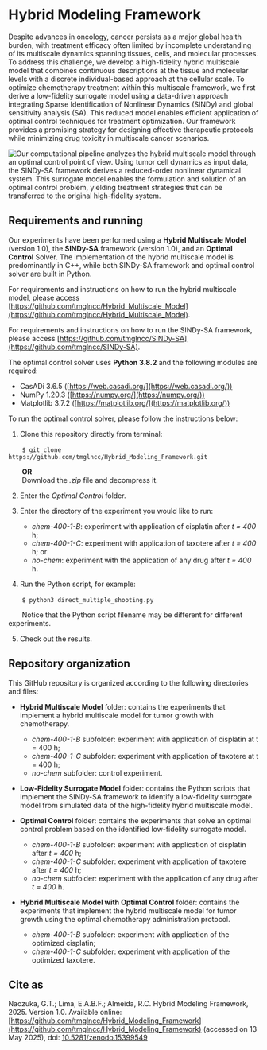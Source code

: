 # Hybrid Modeling Framework

Despite advances in oncology, cancer persists as a major global health burden, with treatment efficacy often limited by incomplete understanding of its multiscale dynamics spanning tissues, cells, and molecular processes. To address this challenge, we develop a high-fidelity hybrid multiscale model that combines continuous descriptions at the tissue and molecular levels with a discrete individual-based approach at the cellular scale. To optimize chemotherapy treatment within this multiscale framework, we first derive a low-fidelity surrogate model using a data-driven approach integrating Sparse Identification of Nonlinear Dynamics (SINDy) and global sensitivity analysis (SA). This reduced model enables efficient application of optimal control techniques for treatment optimization. Our framework provides a promising strategy for designing effective therapeutic protocols while minimizing drug toxicity in multiscale cancer scenarios.

![Our computational pipeline analyzes the hybrid multiscale model through an optimal control point of view. Using tumor cell dynamics as input data, the SINDy-SA framework derives a reduced-order nonlinear dynamical system. This surrogate model enables the formulation and solution of an optimal control problem, yielding treatment strategies that can be transferred to the original high-fidelity system.](https://drive.google.com/uc?export=view&id=1HJhMmMCZGMdcFLdtgasNlACGFACpEUsy)

## Requirements and running

Our experiments have been performed using a **Hybrid Multiscale Model** (version 1.0), the **SINDy-SA** framework (version 1.0), and an **Optimal Control** Solver. The implementation of the hybrid multiscale model is predominantly in C++, while both SINDy-SA framework and optimal control solver are built in Python.

For requirements and instructions on how to run the hybrid multiscale model, please access [https://github.com/tmglncc/Hybrid_Multiscale_Model](https://github.com/tmglncc/Hybrid_Multiscale_Model).

For requirements and instructions on how to run the SINDy-SA framework, please access [https://github.com/tmglncc/SINDy-SA](https://github.com/tmglncc/SINDy-SA).

The optimal control solver uses **Python 3.8.2** and the following modules are required:

- CasADi 3.6.5 ([https://web.casadi.org/](https://web.casadi.org/))
- NumPy 1.20.3 ([https://numpy.org/](https://numpy.org/))
- Matplotlib 3.7.2 ([https://matplotlib.org/](https://matplotlib.org/))

To run the optimal control solver, please follow the instructions below:

1. Clone this repository directly from terminal:
	 
&nbsp;&nbsp;&nbsp;&nbsp;&nbsp;&nbsp;&nbsp;`$ git clone https://github.com/tmglncc/Hybrid_Modeling_Framework.git`
	
&nbsp;&nbsp;&nbsp;&nbsp;&nbsp;&nbsp;&nbsp;**OR**  
&nbsp;&nbsp;&nbsp;&nbsp;&nbsp;&nbsp;&nbsp;Download the _.zip_ file and decompress it.

2. Enter the _Optimal Control_ folder.

3. Enter the directory of the experiment you would like to run:
   - _chem-400-1-B_: experiment with application of cisplatin after _t = 400_ h;
   - _chem-400-1-C_: experiment with application of taxotere after _t = 400_ h; or
   - _no-chem_: experiment with the application of any drug after _t = 400_ h.
  
4. Run the Python script, for example:

&nbsp;&nbsp;&nbsp;&nbsp;&nbsp;&nbsp;&nbsp;`$ python3 direct_multiple_shooting.py`

&nbsp;&nbsp;&nbsp;&nbsp;&nbsp;&nbsp;&nbsp;Notice that the Python script filename may be different for different experiments.

5. Check out the results.

## Repository organization

This GitHub repository is organized according to the following directories and files:

- **Hybrid Multiscale Model** folder: contains the experiments that implement a hybrid multiscale model for tumor growth with chemotherapy.

	- _chem-400-1-B_ subfolder: experiment with application of cisplatin at t = 400 h;
	- _chem-400-1-C_ subfolder: experiment with application of taxotere at t = 400 h;
	- _no-chem_ subfolder: control experiment.

 - **Low-Fidelity Surrogate Model** folder: contains the Python scripts that implement the SINDy-SA framework to identify a low-fidelity surrogate model from simulated data of the high-fidelity hybrid multiscale model.

 - **Optimal Control** folder: contains the experiments that solve an optimal control problem based on the identified low-fidelity surrogate model.

	- _chem-400-1-B_ subfolder: experiment with application of cisplatin after _t = 400_ h;
	- _chem-400-1-C_ subfolder: experiment with application of taxotere after _t = 400_ h;
	- _no-chem_ subfolder: experiment with the application of any drug after _t = 400_ h.

 - **Hybrid Multiscale Model with Optimal Control** folder: contains the experiments that implement the hybrid multiscale model for tumor growth using the optimal chemotherapy administration protocol.

	- _chem-400-1-B_ subfolder: experiment with application of the optimized cisplatin;
	- _chem-400-1-C_ subfolder: experiment with application of the optimized taxotere.

## Cite as

Naozuka, G.T.; Lima, E.A.B.F.; Almeida, R.C. Hybrid Modeling Framework, 2025. Version 1.0. Available online: [https://github.com/tmglncc/Hybrid_Modeling_Framework](https://github.com/tmglncc/Hybrid_Modeling_Framework) (accessed on 13 May 2025), doi: [10.5281/zenodo.15399549](https://doi.org/10.5281/zenodo.15399549)
